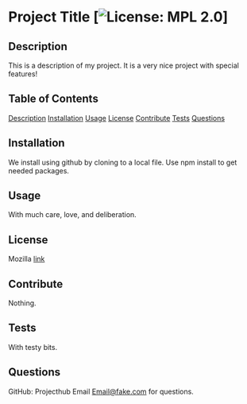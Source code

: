 # Project Title                     [![License: MPL 2.0](https://img.shields.io/badge/License-MPL%202.0-brightgreen.svg)] 

 
  
## Description 
  
  This is a description of my project. It is a very nice project with special features! 
  
## Table of Contents 
  
[Description](#description)
[Installation](#installation)
[Usage](#usage)
[License](#license)
[Contribute](#contribute)
[Tests](#tests)
[Questions](#questions)
   
## Installation
  
  We install using github by cloning to a local file. Use npm install to get needed packages.
  
## Usage
  
  With much care, love, and deliberation.
  
## License
  
  Mozilla
  [link](https://opensource.org/licenses/MPL-2.0)
  
## Contribute
  
  Nothing.
  
  ## Tests
  
  With testy bits.
  
  ## Questions
  
  GitHub: Projecthub
  Email Email@fake.com for questions.

